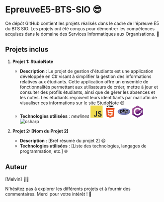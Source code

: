 # EpreuveE5-BTS-SIO 😎

Ce dépôt GitHub contient les projets réalisés dans le cadre de l'épreuve E5 du BTS SIO. Les projets ont été conçus pour démontrer les compétences acquises dans le domaine des Services Informatiques aux Organisations. 🚀

## Projets inclus

1. **Projet 1: StudoNote**
   - **Description** : Le projet de gestion d'étudiants est une application développée en C# visant à simplifier la gestion des informations relatives aux étudiants. Cette application offre un ensemble de fonctionnalités permettant aux utilisateurs de créer, mettre à jour et consulter des profils étudiants, ainsi que de gérer les absences et les notes. Les étudiants reçoivent leurs identifiants par mail afin de visualiser ces informations sur le site StudoNote 😊
   - **Technologies utilisées** : _newlines_
     <img src="https://raw.githubusercontent.com/devicons/devicon/master/icons/javascript/javascript-original.svg" alt="javascript" width="40" height="40"/>
     <img src="https://raw.githubusercontent.com/devicons/devicon/master/icons/html5/html5-original-wordmark.svg" alt="html5" width="40" height="40"/>
     <img src="https://raw.githubusercontent.com/devicons/devicon/master/icons/php/php-original.svg" alt="php" width="40" height="40"/>
     <img src="https://raw.githubusercontent.com/devicons/devicon/master/icons/csharp/csharp-original.svg" alt="csharp" width="40" height="40"/>
     <img src="https://raw.githubusercontent.com//devicons/devicon/blob/master/icons/mysql/mysql-original.svg" alt="csharp" width="40" height="40"/>

2. **Projet 2: [Nom du Projet 2]**
   - **Description** : [Bref résumé du projet 2] 😃
   - **Technologies utilisées** : [Liste des technologies, langages de programmation, etc.] 🌐

## Auteur

[Melvin] 🧑‍💻

N'hésitez pas à explorer les différents projets et à fournir des commentaires. Merci pour votre intérêt ! 🙌

